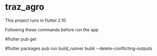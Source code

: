 # traz_agro

This project runs in flutter 2.10

Following these commands before run the app

#flutter pub get

#flutter packages pub run build_runner build --delete-conflicting-outputs
